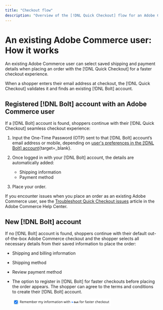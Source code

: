 ```yaml
---
title: "Checkout flow"
description: "Overview of the [!DNL Quick Checkout] flow for an Adobe Commerce user."
---
```


# An existing Adobe Commerce user: How it works

An existing Adobe Commerce user can select saved shipping and payment details when placing an order with the [!DNL Quick Checkout] for a faster checkout experience.

When a shopper enters their email address at checkout, the [!DNL Quick Checkout] validates it and finds an existing [!DNL Bolt] account.

## Registered [!DNL Bolt] account with an Adobe Commerce user

If a [!DNL Bolt] account is found, shoppers continue with their [!DNL Quick Checkout] seamless checkout experience:

1. Input the One-Time Password (OTP) sent to that [!DNL Bolt] account’s email address or mobile, depending on [user's preferences in the [!DNL Bolt] account](https://help.bolt.com/shoppers/account/account-settings/#how-to-set-preferred-login-method){target=_blank}.
1. Once logged in with your [!DNL Bolt] account, the details are automatically added:

   - Shipping information
   - Payment method

1. Place your order.

If you encounter issues when you place an order as an existing Adobe Commerce user, see the [Troubleshoot Quick Checkout issues](https://support.magento.com/hc/en-us/articles/6909450342541) article in the Adobe Commerce Help Center.

## New [!DNL Bolt] account

If no [!DNL Bolt] account is found, shoppers continue with their default out-of-the-box Adobe Commerce checkout and the shopper selects all necessary details from their saved information to place the order:

- Shipping and billing information
- Shipping method
- Review payment method
- The option to register in [!DNL Bolt] for faster checkouts before placing the order appears. The shopper can agree to the terms and conditions to create their [!DNL Bolt] account.

  ![Remember [!DNL Bolt]](assets/checked-bolt.png)
